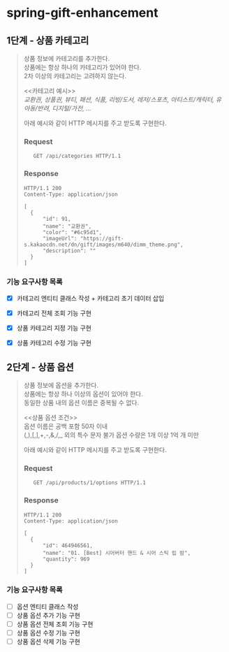 # spring-gift-enhancement

## 1단계 - 상품 카테고리
> 상품 정보에 카테고리를 추가한다.   
> 상품에는 항상 하나의 카테고리가 있어야 한다.   
> 2차 이상의 카테고리는 고려하지 않는다.   
> 
> <<카테고리 예시>>    
> _교환권, 상품권, 뷰티, 패션, 식품, 리빙/도서, 레저/스포츠, 아티스트/캐릭터, 유아동/반려, 디지털/가전, ..._
> 
> 아래 예시와 같이 HTTP 메시지를 주고 받도록 구현한다.
> ### Request
> ```
>    GET /api/categories HTTP/1.1
> ```
> ### Response
> ```
> HTTP/1.1 200
> Content-Type: application/json
> 
> [
>   {
>       "id": 91,
>       "name": "교환권",
>       "color": "#6c95d1",
>       "imageUrl": "https://gift-s.kakaocdn.net/dn/gift/images/m640/dimm_theme.png",
>       "description": ""
>   }
> ]

### 기능 요구사항 목록
- [x] 카테고리 엔티티 클래스 작성 + 카테고리 초기 데이터 삽입
- [x] 카테고리 전체 조회 기능 구현
- [x] 상품 카테고리 지정 기능 구현
- [x] 상품 카테고리 수정 기능 구현


## 2단계 - 상품 옵션
> 상품 정보에 옵션을 추가한다.   
> 상품에는 항상 하나 이상의 옵션이 있어야 한다.   
> 동일한 상품 내의 옵션 이름은 중복될 수 없다.   
> 
> <<상품 옵션 조건>>   
> 옵션 이름은 공백 포함 50자 이내   
> (,),[,],+,-,&,/,_ 외의 특수 문자 불가
> 옵션 수량은 1개 이상 1억 개 미만
>
> 아래 예시와 같이 HTTP 메시지를 주고 받도록 구현한다.
> ### Request
> ```
>    GET /api/products/1/options HTTP/1.1
> ```
> ### Response
> ```
> HTTP/1.1 200 
> Content-Type: application/json
> 
> [
>   {
>       "id": 464946561,
>       "name": "01. [Best] 시어버터 핸드 & 시어 스틱 립 밤",
>       "quantity": 969
>   }
> ]


### 기능 요구사항 목록
- [ ] 옵션 엔티티 클래스 작성
- [ ] 상품 옵션 추가 기능 구현
- [ ] 상품 옵션 전체 조회 기능 구현
- [ ] 상품 옵션 수정 기능 구현
- [ ] 상품 옵션 삭제 기능 구현